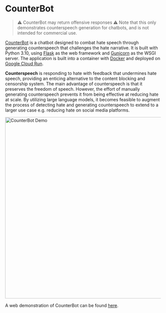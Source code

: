 # CounterBot

> ⚠ CounterBot may return offensive responses ⚠
> Note that this only demonstrates counterspeech generation for chatbots, and is not intended for commercial use.

[CounterBot](https://app-2swb3drj4a-uk.a.run.app/) is a chatbot designed to combat hate speech through generating counterspeech that challenges the hate narrative. It is built with Python 3.10, using [Flask](https://flask.palletsprojects.com/en/2.2.x/) as the web framework and [Gunicorn](https://docs.gunicorn.org/en/stable/) as the WSGI server. The application is built into a container with [Docker](https://www.docker.com/) and deployed on [Google Cloud Run](https://cloud.google.com/run/docs/overview/what-is-cloud-run).

**Counterspeech** is responding to hate with feedback that undermines hate speech, providing an enticing alternative to the content blocking and censorship system. The main advantage of counterspeech is that it preserves the freedom of speech. However, the effort of manually generating counterspeech prevents it from being effective at reducing hate at scale. By utilizing large language models, it becomes feasible to augment the process of detecting hate and generating counterspeech to extend to a larger use case e.g. reducing hate on social media platforms. 

<img width="585" alt="CounterBot Demo" src="https://user-images.githubusercontent.com/113187341/209463066-58e68fb6-a994-4510-a3ff-d5b9d352aee6.png">

A web demonstration of CounterBot can be found [here](https://app-2swb3drj4a-uk.a.run.app/).
